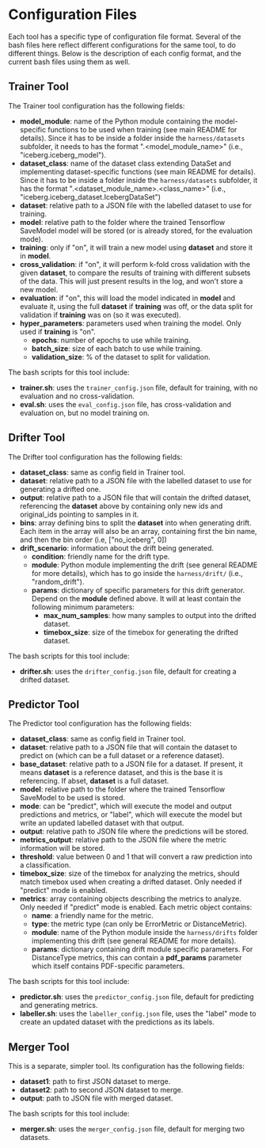 # Configuration Files

Each tool has a specific type of configuration file format. Several of the bash files here reflect different configurations for the same tool, to do different things. Below is the description of each config format, and the current bash files using them as well.

## Trainer Tool

The Trainer tool configuration has the following fields:

 - **model_module**: name of the Python module containing the model-specific functions to be used when training (see main README for details). Since it has to be inside a folder inside the `harness/datasets` subfolder, it needs to has the format "<sub-folder>.<model_module_name>" (i.e., "iceberg.iceberg_model"). 
- **dataset_class**: name of the dataset class extending DataSet and implementing dataset-specific functions (see main README for details). Since it has to be inside a folder inside the `harness/datasets` subfolder, it has the format "<sub-folder>.<dataset_module_name>.<class_name>" (i.e.,  "iceberg.iceberg_dataset.IcebergDataSet")
 - **dataset**: relative path to a JSON file with the labelled dataset to use for training.
 - **model**: relative path to the folder where the trained Tensorflow SaveModel model will be stored (or is already stored, for the evaluation mode).
 - **training**: only if "on", it will train a new model using **dataset** and store it in **model**.
 - **cross_validation**: if "on", it will perform k-fold cross validation with the given **dataset**, to compare the results of training with different subsets of the data. This will just present results in the log, and won't store a new model.
 - **evaluation**: if "on", this will load the model indicated in **model** and evaluate it, using the full **dataset** if **training** was off, or the data split for validation if **training** was on (so it was executed).
 - **hyper_parameters**: parameters used when training the model. Only used if **training** is "on".
   - **epochs**: number of epochs to use while training.
   - **batch_size**: size of each batch to use while training.
   - **validation_size**: % of the dataset to split for validation.

The bash scripts for this tool include:
 - **trainer.sh**: uses the `trainer_config.json` file, default for training, with no evaluation and no cross-validation.
 - **eval.sh**: uses the `eval_config.json` file, has cross-validation and evaluation on, but no model training on.

## Drifter Tool

The Drifter tool configuration has the following fields:

 - **dataset_class**: same as config field in Trainer tool.
 - **dataset**: relative path to a JSON file with the labelled dataset to use for generating a drifted one.
 - **output**: relative path to a JSON file that will contain the drifted dataset, referencing the **dataset** above by containing only new ids and original_ids pointing to samples in it.
 - **bins**: array defining bins to split the **dataset** into when generating drift. Each item in the array will also be an array, containing first the bin name, and then the bin order (i.e, ["no_iceberg", 0])
 - **drift_scenario**: information about the drift being generated.
   - **condition**: friendly name for the drift type. 
   - **module**: Python module implementing the drift (see general README for more details), which has to go inside the `harness/drift/` (i.e., "random_drift").
   - **params**: dictionary of specific parameters for this drift generator. Depend on the **module** defined above. It will at least contain the following minimum parameters:
     - **max_num_samples**: how many samples to output into the drifted dataset.
     - **timebox_size**: size of the timebox for generating the drifted dataset. 

The bash scripts for this tool include:
- **drifter.sh**: uses the `drifter_config.json` file, default for creating a drifted dataset.

## Predictor Tool

The Predictor tool configuration has the following fields:

 - **dataset_class**: same as config field in Trainer tool.
 - **dataset**: relative path to a JSON file that will contain the dataset to predict on (which can be a full dataset or a reference dataset).
 - **base_dataset**: relative path to a JSON file for a dataset. If present, it means **dataset** is a reference dataset, and this is the base it is referencing. If abset, **dataset** is a full dataset.
 - **model**: relative path to the folder where the trained Tensorflow SaveModel to be used is stored.
 - **mode**: can be "predict", which will execute the model and output predictions and metrics, or "label", which will execute the model but write an updated labelled dataset with that output.
 - **output**: relative path to JSON file where the predictions will be stored.
 - **metrics_output**: relative path to the JSON file where the metric information will be stored.
 - **threshold**: value between 0 and 1 that will convert a raw prediction into a classification.
 - **timebox_size**: size of the timebox for analyzing the metrics, should match timebox used when creating a drifted dataset. Only needed if "predict" mode is enabled.
 - **metrics**: array containing objects describing the metrics to analyze. Only needed if "predict" mode is enabled. Each metric object contains:
   - **name**: a friendly name for the metric.
   - **type**: the metric type (can only be ErrorMetric or DistanceMetric).
   - **module**: name of the Python module inside the `harness/drifts` folder implementing this drift (see general README for more details).
   - **params**: dictionary containing drift module specific parameters. For DistanceType metrics, this can contain a **pdf_params** parameter which itself contains PDF-specific parameters.

The bash scripts for this tool include:
- **predictor.sh**: uses the `predictor_config.json` file, default for predicting and generating metrics.
- **labeller.sh**: uses the `labeller_config.json` file, uses the "label" mode to create an updated dataset with the predictions as its labels.

## Merger Tool

This is a separate, simpler tool. Its configuration has the following fields:

 - **dataset1**: path to first JSON dataset to merge.
 - **dataset2**: path to second JSON dataset to merge.
 - **output**: path to JSON file with merged dataset.

The bash scripts for this tool include:
- **merger.sh**: uses the `merger_config.json` file, default for merging two datasets.
